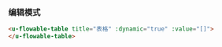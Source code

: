 ### 编辑模式

``` html
<u-flowable-table title="表格" :dynamic="true" :value="[]">
</u-flowable-table>
```

<!-- 
### 变量支持-只读模式

``` html
<u-flowable-table
     mode="readonly" >
    <u-form-table-view-column  title="用户名">
        <u-flowable-string mode="readonly" name="username">

        </u-flowable-string>
    </u-form-table-view-column>    
</u-flowable-table>
``` -->